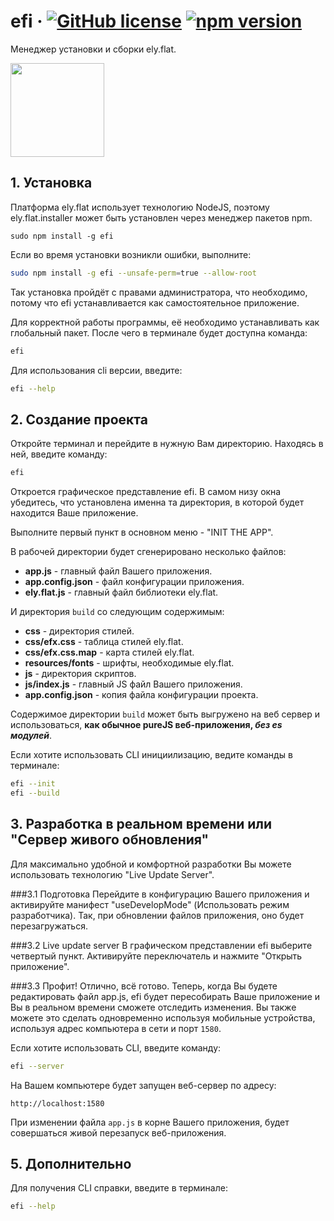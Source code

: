 # efi &middot; [![GitHub license](https://img.shields.io/badge/license-Apache_2.0-green.svg)](https://github.com/DiegoLing33/efi/blob/master/LICENSE) [![npm version](https://img.shields.io/npm/v/efi.svg?style=flat)](https://www.npmjs.com/package/efi)
Менеджер установки и сборки ely.flat.

<img src="resources/icon/favicon-32x32.png" height="150">

## 1. Установка
Платформа ely.flat использует технологию NodeJS, поэтому ely.flat.installer может быть установлен через менеджер
пакетов npm.
```
sudo npm install -g efi 
```
Если во время установки возникли ошибки, выполните:
```bash
sudo npm install -g efi --unsafe-perm=true --allow-root
```
Так установка пройдёт с правами администратора, что необходимо, потому что efi устанавливается как самостоятельное приложение.

Для корректной работы программы, её необходимо устанавливать как глобальный пакет. После чего в терминале будет доступна
команда:
```bash
efi
```
Для использования cli версии, введите:
```bash
efi --help
```
## 2. Создание проекта   

Откройте терминал и перейдите в нужную Вам директорию. Находясь в ней, введите команду:
```bash
efi
```
Откроется графическое представление efi. В самом низу окна убедитесь, что установлена именна та директория, в которой
будет находится Ваше приложение.

Выполните первый пункт в основном меню - "INIT THE APP". 

В рабочей директории будет сгенерировано несколько файлов:

- **app.js** - главный файл Вашего приложения.
- **app.config.json** - файл конфигурации приложения.
- **ely.flat.js** - главный файл библиотеки ely.flat.

И директория `build` со следующим содержимым:
- **css** - директория стилей.
- **css/efx.css** - таблица стилей ely.flat.
- **css/efx.css.map** - карта стилей ely.flat.
- **resources/fonts** - шрифты, необходимые ely.flat.
- **js** - директория скриптов.
- **js/index.js** - главный JS файл Вашего приложения.
- **app.config.json** - копия файла конфигурации проекта.
                
Содержимое директории `build` может быть выгружено на веб сервер и использоваться, **как обычное pureJS веб-приложения, *без es модулей***.

Если хотите использовать CLI инициилизацию, ведите команды в терминале:
```bash
efi --init
efi --build
```

## 3. Разработка в реальном времени или "Сервер живого обновления"
Для максимально удобной и комфортной разработки Вы можете использовать технологию "Live Update Server".

###3.1 Подготовка
Перейдите в конфигурацию Вашего приложения и активируйте манифест "useDevelopMode" (Использовать режим разработчика).
Так, при обновлении файлов приложения, оно будет перезагружаться.

###3.2 Live update server
В графическом представлении efi выберите четвертый пункт. Активируйте переключатель и нажмите "Открыть приложение".

###3.3 Профит!
Отлично, всё готово. Теперь, когда Вы будете редактировать файл app.js, efi будет пересобирать Ваше приложение и Вы в реальном
времени сможете отследить изменения. Вы также можете это сделать одновременно используя мобильные устройства, используя адрес
компьютера в сети и порт `1580`.

 
Если хотите использовать CLI, введите команду:
```bash
efi --server
```

На Вашем компьютере будет запущен веб-сервер по адресу:

```url
http://localhost:1580
```

При изменении файла `app.js` в корне Вашего приложения, будет совершаться живой перезапуск веб-приложения.

## 5. Дополнительно
Для получения CLI справки, введите в терминале:
```bash
efi --help
```
